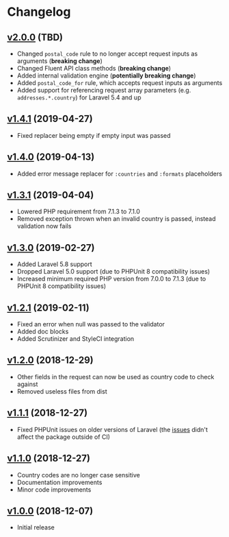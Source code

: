 # Changelog

## [v2.0.0](https://github.com/axlon/laravel-postal-code-validation/tree/v2.0.0) (TBD)
- Changed `postal_code` rule to no longer accept request inputs as arguments (**breaking change**)
- Changed Fluent API class methods (**breaking change**)
- Added internal validation engine (**potentially breaking change**)
- Added `postal_code_for` rule, which accepts request inputs as arguments
- Added support for referencing request array parameters (e.g. `addresses.*.country`) for Laravel 5.4 and up

## [v1.4.1](https://github.com/axlon/laravel-postal-code-validation/tree/v1.4.1) (2019-04-27)
- Fixed replacer being empty if empty input was passed

## [v1.4.0](https://github.com/axlon/laravel-postal-code-validation/tree/v1.4.0) (2019-04-13)
- Added error message replacer for `:countries` and `:formats` placeholders

## [v1.3.1](https://github.com/axlon/laravel-postal-code-validation/tree/v1.3.1) (2019-04-04)
- Lowered PHP requirement from 7.1.3 to 7.1.0
- Removed exception thrown when an invalid country is passed, instead validation now fails

## [v1.3.0](https://github.com/axlon/laravel-postal-code-validation/tree/v1.3.0) (2019-02-27)
- Added Laravel 5.8 support
- Dropped Laravel 5.0 support (due to PHPUnit 8 compatibility issues)
- Increased minimum required PHP version from 7.0.0 to 7.1.3 (due to PHPUnit 8 compatibility issues)

## [v1.2.1](https://github.com/axlon/laravel-postal-code-validation/tree/v1.2.1) (2019-02-11)
- Fixed an error when null was passed to the validator
- Added doc blocks
- Added Scrutinizer and StyleCI integration

## [v1.2.0](https://github.com/axlon/laravel-postal-code-validation/tree/v1.2.0) (2018-12-29)
- Other fields in the request can now be used as country code to check against
- Removed useless files from dist

## [v1.1.1](https://github.com/axlon/laravel-postal-code-validation/tree/v1.1.1) (2018-12-27)
- Fixed PHPUnit issues on older versions of Laravel (the [issues](https://travis-ci.org/axlon/laravel-postal-code-validation/jobs/472731322) didn't affect the package outside of CI)

## [v1.1.0](https://github.com/axlon/laravel-postal-code-validation/tree/v1.1.0) (2018-12-27)
- Country codes are no longer case sensitive
- Documentation improvements
- Minor code improvements

## [v1.0.0](https://github.com/axlon/laravel-postal-code-validation/tree/v1.0.0) (2018-12-07)
- Initial release
